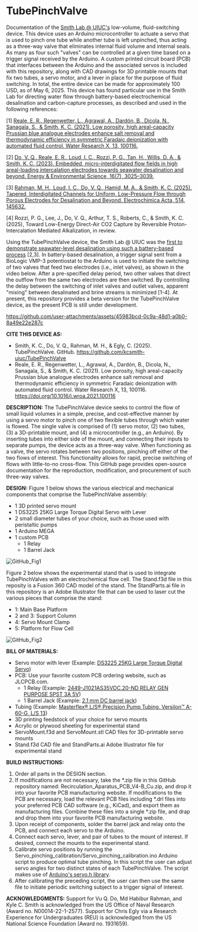 # TubePinchValve
Documentation of the [Smith Lab @ UIUC's](https://kcsmith.mechse.illinois.edu/) low-volume, fluid-switching device.  This device uses an Arduino microcontroller to actuate a servo that is used to pinch one tube while another tube is left unpinched, thus acting as a three-way valve that eliminates internal fluid volume and internal seals.  As many as four such "valves" can be controlled at a given time based on a trigger signal received by the Arduino.  A custom printed circuit board (PCB) that interfaces between the Arduino and the associated servos is included with this repository, along with CAD drawings for 3D printable mounts that fix two tubes, a servo motor, and a lever in place for the purpose of fluid switching.  In total, the entire device can be made for approximately 100 USD, as of May 6, 2025.  This device has found particular use in the Smith Lab for directing water flow through battery-based electrochemical desalination and carbon-capture processes, as described and used in the following references:

[1] [Reale, E. R., Regenwetter, L., Agrawal, A., Dardón, B., Dicola, N., Sanagala, S., & Smith, K. C. (2021). Low porosity, high areal-capacity Prussian blue analogue electrodes enhance salt removal and thermodynamic efficiency in symmetric Faradaic deionization with automated fluid control. Water Research X, 13, 100116.](https://doi.org/10.1016/j.wroa.2021.100116)

[2] [Do, V. Q., Reale, E. R., Loud, I. C., Rozzi, P. G., Tan, H., Willis, D. A., & Smith, K. C. (2023). Embedded, micro-interdigitated flow fields in high areal-loading intercalation electrodes towards seawater desalination and beyond. Energy & Environmental Science, 16(7), 3025–3039.](https://doi.org/10.1039/d3ee01302b)

[3] [Rahman, M. H., Loud, I. C., Do, V. Q., Hamid, M. A., & Smith, K. C. (2025). Tapered, Interdigitated Channels for Uniform, Low-Pressure Flow through Porous Electrodes for Desalination and Beyond. Electrochimica Acta, 514, 145632.](https://doi.org/10.1016/j.electacta.2024.145632)

[4] Rozzi, P. G., Lee, J., Do, V. Q., Arthur, T. S., Roberts, C., & Smith, K. C. (2025), Toward Low-Energy Direct-Air CO2 Capture by Reversible Proton-Intercalation Mediated Alkalization, in review.

Using the TubePinchValve device, the Smith Lab @ UIUC was the [first to demonstrate seawater-level desalination using such a battery-based process](https://news.illinois.edu/mechanical-engineers-lend-fresh-insight-into-battery-based-desalination-technology/) [2,3].  In battery-based desalination, a trigger signal sent from a BioLogic VMP-3 potentiostat to the Arduino is used to initiate the switching of two valves that feed two electrodes (i.e., inlet valves), as shown in the video below.  After a pre-specified delay period, two other valves that direct the outflow from the same two electrodes are then switched.  By controlling the delay between the switching of inlet valves and outlet valves, apparent "mixing" between desalinated and brine streams is minimized [1-4].  At present, this repository provides a beta version for the TubePinchValve device, as the present PCB is still under development.

https://github.com/user-attachments/assets/45983bcd-0c9a-48d1-a0b0-8a49e22e287c

**CITE THIS DEVICE AS:**
- Smith, K. C., Do, V. Q., Rahman, M. H., & Egly, C. (2025). TubePinchValve. GitHub. https://github.com/kcsmith-uiuc/TubePinchValve
- Reale, E. R., Regenwetter, L., Agrawal, A., Dardón, B., Dicola, N., Sanagala, S., & Smith, K. C. (2021). Low porosity, high areal-capacity Prussian blue analogue electrodes enhance salt removal and thermodynamic efficiency in symmetric Faradaic deionization with automated fluid control. Water Research X, 13, 100116. https://doi.org/10.1016/j.wroa.2021.100116

**DESCRIPTION:**
The TubePinchValve device seeks to control the flow of small liquid volumes in a simple, precise, and cost-effective manner by using a servo motor to pinch one of two flexible tubes through which water is flowed.  The single valve is comprised of (1) servo motor, (2) two tubes, (3) a 3D-printable mount, and (4) a microcontroller (e.g., an Arduino). By inserting tubes into either side of the mount, and connecting their inputs to separate pumps, the device acts as a three-way valve. When functioning as a valve, the servo rotates between two positions, pinching off either of the two flows of interest. This functionality allows for rapid, precise switching of flows with little-to-no cross-flow.  This GitHub page provides open-source documentation for the reproduction, modification, and procurement of such three-way valves.

**DESIGN:**
Figure 1 below shows the various electrical and mechanical components that comprise the TubePinchValve assembly: 
- 1 3D printed servo mount
- 1 DS3225 25KG Large Torque Digital Servo with Lever
- 2 small diameter tubes of your choice, such as those used with peristaltic pumps
- 1 Arduino MEGA
- 1 custom PCB
    - 1 Relay
    - 1 Barrel Jack

![GitHub_Fig1](https://github.com/user-attachments/assets/bd523e19-5965-45cd-a40b-2fc3e8c1f1a9)

Figure 2 below shows the experimental stand that is used to integrate TubePinchValves with an electrochemical flow cell.  The Stand.f3d file in this reposity is a Fusion 360 CAD model of the stand.  The StandParts.ai file in this repository is an Adobe Illustrator file that can be used to laser cut the various pieces that comprise the stand:
- 1: Main Base Platform
- 2 and 3: Support Column
- 4: Servo Mount Clamp
- 5: Platform for Flow Cell

![GitHub_Fig2](https://github.com/user-attachments/assets/a89a9bf0-2cfb-46ef-8aff-f69dabbcfd8e)


**BILL OF MATERIALS:**
- Servo motor with lever (Example: [DS3225 25KG Large Torque Digital Servo](https://www.amazon.com/RCmall-Digital-Waterproof-Robotic-Crawler/dp/B09PZSR2Q3/ref=sr_1_6?keywords=25kg%2Bservo%2B4%2Bpack&qid=1678895816&sprefix=25kg%2Bservo%2B4%2Caps%2C107&sr=8-6&ufe=app_do%3Aamzn1.fos.006c50ae-5d4c-4777-9bc0-4513d670b6bc&th=1))
- PCB: Use your favorite custom PCB ordering website, such as JLCPCB.com.
  - 1 Relay (Example: [2449-J1021AS35VDC.20-ND RELAY GEN PURPOSE SPST 3A 5V](https://www.digikey.com/en/products/detail/cit-relay-and-switch/J1021AS35VDC-20/14002155))
  - 1 Barrel Jack (Example: [2.1 mm DC barrel jack](https://www.adafruit.com/product/373?gQT=1))
- Tubing (Example: [Masterflex® L/S® Precision Pump Tubing, Versilon™ A-60-G, L/S 13](https://www.avantorsciences.com/us/en/product/NA5143380/masterflex-l-s-precision-pump-tubing-versilontm-a-60-n-avantor))
- 3D printing feedstock of your choice for servo mounts
- Acrylic or plywood sheeting for experimental stand
- ServoMount.f3d and ServoMount.stl CAD files for 3D-printable servo mounts
- Stand.f3d CAD file and StandParts.ai Adobe Illustrator file for experimental stand

**BUILD INSTRUCTIONS:**
1. Order all parts in the DESIGN section.
2. If modifications are not necessary, take the *.zip file in this GitHub repository named: Recirculation_Aparatus_PCB_V4-B_Cu.zip, and drop it into your favorite PCB manufacturing website.  If modifications to the PCB are necessary, load the relevant PCB files including *.drl files into your preferred PCB CAD software (e.g., KiCad), and export them as manufacturing files. Combine these files into a single *.zip file, and drap and drop them into your favorite PCB manufacturing website. 
3. Upon receipt of components, solder the barrel jack and relay onto the PCB, and connect each servo to the Arduino.
4. Connect each servo, lever, and pair of tubes to the mount of interest.  If desired, connect the mounts to the experimental stand.
5. Calibrate servo positions by running the Servo_pinching_calibration/Servo_pinching_calibration.ino Arduino script to produce optimal tube pinching.  In this script the user can adjust servo angles for two distinct states of each TubePinchValve.  The script makes use of [Arduino's servo.h library](https://docs.arduino.cc/libraries/servo/).
6. After calibrating the preceding script, the user can then use the same file to initiate periodic switching subject to a trigger signal of interest.

**ACKNOWLEDGMENTS:**
Support for Vu Q. Do, Md Habibur Rahman, and Kyle C. Smith is acknowledged from the US Office of Naval Research (Award no. N00014-22-1-2577).  Support for Chris Egly via a Research Experience for Undergraduates (REU) is acknowledged from the US National Science Foundation (Award no. 1931659).
